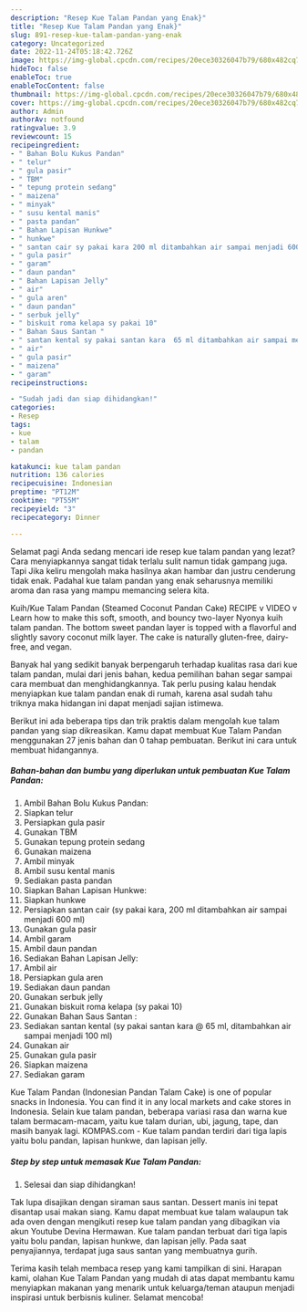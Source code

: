 ```yaml
---
description: "Resep Kue Talam Pandan yang Enak}"
title: "Resep Kue Talam Pandan yang Enak}"
slug: 891-resep-kue-talam-pandan-yang-enak
category: Uncategorized
date: 2022-11-24T05:18:42.726Z
image: https://img-global.cpcdn.com/recipes/20ece30326047b79/680x482cq70/kue-talam-pandan-foto-resep-utama.jpg
hideToc: false
enableToc: true
enableTocContent: false
thumbnail: https://img-global.cpcdn.com/recipes/20ece30326047b79/680x482cq70/kue-talam-pandan-foto-resep-utama.jpg
cover: https://img-global.cpcdn.com/recipes/20ece30326047b79/680x482cq70/kue-talam-pandan-foto-resep-utama.jpg
author: Admin
authorAv: notfound
ratingvalue: 3.9
reviewcount: 15
recipeingredient:
- " Bahan Bolu Kukus Pandan"
- " telur"
- " gula pasir"
- " TBM"
- " tepung protein sedang"
- " maizena"
- " minyak"
- " susu kental manis"
- " pasta pandan"
- " Bahan Lapisan Hunkwe"
- " hunkwe"
- " santan cair sy pakai kara 200 ml ditambahkan air sampai menjadi 600 ml"
- " gula pasir"
- " garam"
- " daun pandan"
- " Bahan Lapisan Jelly"
- " air"
- " gula aren"
- " daun pandan"
- " serbuk jelly"
- " biskuit roma kelapa sy pakai 10"
- " Bahan Saus Santan "
- " santan kental sy pakai santan kara  65 ml ditambahkan air sampai menjadi 100 ml"
- " air"
- " gula pasir"
- " maizena"
- " garam"
recipeinstructions:

- "Sudah jadi dan siap dihidangkan!"
categories:
- Resep
tags:
- kue
- talam
- pandan

katakunci: kue talam pandan 
nutrition: 136 calories
recipecuisine: Indonesian
preptime: "PT12M"
cooktime: "PT55M"
recipeyield: "3"
recipecategory: Dinner

---
```



Selamat pagi Anda sedang mencari ide resep kue talam pandan yang lezat? Cara menyiapkannya sangat tidak terlalu sulit namun tidak gampang juga. Tapi Jika keliru mengolah maka hasilnya akan hambar dan justru cenderung tidak enak. Padahal kue talam pandan yang enak seharusnya memiliki aroma dan rasa yang mampu memancing selera kita.


Kuih/Kue Talam Pandan (Steamed Coconut Pandan Cake) RECIPE v VIDEO v Learn how to make this soft, smooth, and bouncy two-layer Nyonya kuih talam pandan. The bottom sweet pandan layer is topped with a flavorful and slightly savory coconut milk layer. The cake is naturally gluten-free, dairy-free, and vegan.

Banyak hal yang sedikit banyak berpengaruh terhadap kualitas rasa dari kue talam pandan, mulai dari jenis bahan, kedua pemilihan bahan segar sampai cara membuat dan menghidangkannya. Tak perlu pusing kalau hendak menyiapkan kue talam pandan enak di rumah, karena asal sudah tahu triknya maka hidangan ini dapat menjadi sajian istimewa.


Berikut ini ada beberapa tips dan trik praktis dalam mengolah kue talam pandan yang siap dikreasikan. Kamu dapat membuat Kue Talam Pandan menggunakan 27 jenis bahan dan 0 tahap pembuatan. Berikut ini cara untuk membuat hidangannya.

<!--inarticleads1-->

##### Bahan-bahan dan bumbu yang diperlukan untuk pembuatan Kue Talam Pandan:

1. Ambil  Bahan Bolu Kukus Pandan:
1. Siapkan  telur
1. Persiapkan  gula pasir
1. Gunakan  TBM
1. Gunakan  tepung protein sedang
1. Gunakan  maizena
1. Ambil  minyak
1. Ambil  susu kental manis
1. Sediakan  pasta pandan
1. Siapkan  Bahan Lapisan Hunkwe:
1. Siapkan  hunkwe
1. Persiapkan  santan cair (sy pakai kara, 200 ml ditambahkan air sampai menjadi 600 ml)
1. Gunakan  gula pasir
1. Ambil  garam
1. Ambil  daun pandan
1. Sediakan  Bahan Lapisan Jelly:
1. Ambil  air
1. Persiapkan  gula aren
1. Sediakan  daun pandan
1. Gunakan  serbuk jelly
1. Gunakan  biskuit roma kelapa (sy pakai 10)
1. Gunakan  Bahan Saus Santan :
1. Sediakan  santan kental (sy pakai santan kara @ 65 ml, ditambahkan air sampai menjadi 100 ml)
1. Gunakan  air
1. Gunakan  gula pasir
1. Siapkan  maizena
1. Sediakan  garam


Kue Talam Pandan (Indonesian Pandan Talam Cake) is one of popular snacks in Indonesia. You can find it in any local markets and cake stores in Indonesia. Selain kue talam pandan, beberapa variasi rasa dan warna kue talam bermacam-macam, yaitu kue talam durian, ubi, jagung, tape, dan masih banyak lagi. KOMPAS.com - Kue talam pandan terdiri dari tiga lapis yaitu bolu pandan, lapisan hunkwe, dan lapisan jelly. 

<!--inarticleads2-->

##### Step by step untuk memasak Kue Talam Pandan:


1. Selesai dan siap dihidangkan!

Tak lupa disajikan dengan siraman saus santan. Dessert manis ini tepat disantap usai makan siang. Kamu dapat membuat kue talam walaupun tak ada oven dengan mengikuti resep kue talam pandan yang dibagikan via akun Youtube Devina Hermawan. Kue talam pandan terbuat dari tiga lapis yaitu bolu pandan, lapisan hunkwe, dan lapisan jelly. Pada saat penyajiannya, terdapat juga saus santan yang membuatnya gurih. 

Terima kasih telah membaca resep yang kami tampilkan di sini. Harapan kami, olahan Kue Talam Pandan yang mudah di atas dapat membantu kamu menyiapkan makanan yang menarik untuk keluarga/teman ataupun menjadi inspirasi untuk berbisnis kuliner. Selamat mencoba!
